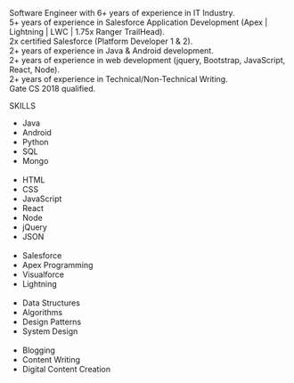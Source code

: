 Software Engineer with 6+ years of experience in IT Industry.<br />
5+ years of experience in Salesforce Application Development (Apex | Lightning | LWC | 1.75x Ranger TrailHead).<br />
2x certified Salesforce (Platform Developer 1 & 2).<br />
2+ years of experience in Java & Android development.<br />
2+ years of experience in web development (jquery, Bootstrap, JavaScript, React, Node).<br />
2+ years of experience in Technical/Non-Technical Writing.<br />
Gate CS 2018 qualified.<br />


SKILLS

<ul>
      			<li>Java</li>
			<li>Android</li>
			<li>Python</li>
			<li>SQL</li>
			<li>Mongo</li>
			<br/>
			<li>HTML</li>
			<li>CSS</li>
			<li>JavaScript</li>
			<li>React</li>
			<li>Node</li>
			<li>jQuery</li>
			<li>JSON</li>
			<br/>
			<li>Salesforce</li>
			<li>Apex Programming</li>
			<li>Visualforce</li>
			<li>Lightning</li>
			<br/>
			<li>Data Structures</li>
			<li>Algorithms</li>
			<li>Design Patterns</li>
			<li>System Design</li>
			<br/>
			<li>Blogging</li>
			<li>Content Writing</li>
			<li>Digital Content Creation</li>
			
</ul>



